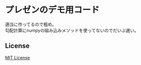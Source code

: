 # プレゼンのデモ用コード
適当に作ってるので粗め。  
勾配計算にnumpyの組み込みメソッドを使ってないのでだいぶ遅い。

## License
[MIT License](https://raw.githubusercontent.com/JohnCoates/Aerial/master/LICENSE)